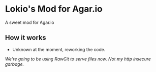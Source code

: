 # Lokio's Mod for Agar.io
A sweet mod for Agar.io  
  
## How it works
* Unknown at the moment, reworking the code.
 
*We're going to be using RawGit to serve files now. Not my http insecure garbage.*
